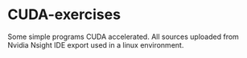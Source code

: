 # CUDA-exercises
Some simple programs CUDA accelerated. All sources uploaded from Nvidia Nsight IDE export used in a linux environment.
